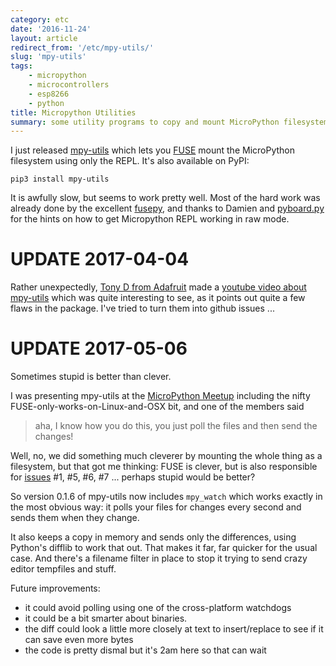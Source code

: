 ```yaml
---
category: etc
date: '2016-11-24'
layout: article
redirect_from: '/etc/mpy-utils/'
slug: 'mpy-utils'
tags:
    - micropython
    - microcontrollers
    - esp8266
    - python
title: Micropython Utilities
summary: some utility programs to copy and mount MicroPython filesystems from your computer
---
```


I just released [mpy-utils](https://github.com/nickzoic/mpy-utils) which
lets you [FUSE](https://en.wikipedia.org/wiki/Filesystem_in_Userspace)
mount the MicroPython filesystem using only the REPL. It's also
available on PyPI:

    pip3 install mpy-utils

It is awfully slow, but seems to work pretty well. Most of the hard work
was already done by the excellent
[fusepy](https://github.com/terencehonles/fusepy), and thanks to Damien
and
[pyboard.py](https://github.com/micropython/micropython/blob/master/tools/pyboard.py)
for the hints on how to get Micropython REPL working in raw mode.

UPDATE 2017-04-04
=================

Rather unexpectedly, [Tony D from Adafruit](https://learn.adafruit.com/users/tdicola)
made a [youtube video about mpy-utils](https://youtu.be/NdXtvtYrOs4) which was quite
interesting to see, as it points out quite a few flaws in the package.  I've tried to 
turn them into github issues ...

UPDATE 2017-05-06
=================

Sometimes stupid is better than clever.

I was presenting mpy-utils at the [MicroPython Meetup](https://www.meetup.com/MicroPython-Meetup/)
including the nifty FUSE-only-works-on-Linux-and-OSX bit, and one of the members said 

> aha, I know how you do this, you just poll the files and then send the changes!

Well, no, we did something much cleverer by mounting the whole thing as a filesystem, but
that got me thinking: FUSE is clever, but is also responsible for [issues](https://github.com/nickzoic/mpy-utils/issues) #1, #5, #6, #7 ... perhaps stupid would be better?

So version 0.1.6 of mpy-utils now includes `mpy_watch` which works exactly in the most
obvious way: it polls your files for changes every second and sends them when they change.

It also keeps a copy in memory and sends only the differences, using Python's difflib to 
work that out.  That makes it far, far quicker for the usual case.  And there's a filename filter
in place to stop it trying to send crazy editor tempfiles and stuff.

Future improvements:

* it could avoid polling using one of the cross-platform watchdogs
* it could be a bit smarter about binaries.  
* the diff could look a little more closely at text to insert/replace to see if
  it can save even more bytes
* the code is pretty dismal but it's 2am here so that can wait
